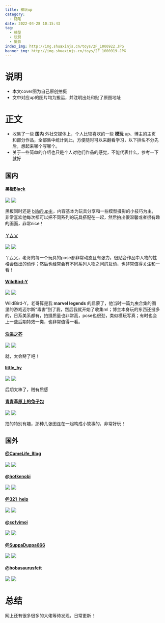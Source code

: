 ```yaml
---
title: 模玩up
category:
  - 随笔
date: 2022-04-28 10:15:43
tag:
  - 模型
  - 玩具
  - 摄影
index_img: http://img.shuaxinjs.cn/toys/2F_1000922.JPG
banner_img: http://img.shuaxinjs.cn/toys/2F_1000919.JPG
---
```


# 说明
- 本文cover图为自己原创拍摄
- 文中对应up的图片均为搬运，并注明出处和贴了原图地址

# 正文

- 收集了一些 **国内** 外社交媒体上，个人比较喜欢的一些 **模玩** up、博主的主页和部分作品，全部集中统计到此，方便随时可以来翻看学习，以下排名不分先后，想起来哪个写哪个。
- 关于一些简单的介绍也只是个人对他们作品的感觉，不能代表什么，参考一下就好

## 国内

#### [黑板Black](https://weibo.com/u/1908957877?from=myfollow_group&is_all=1)

![](http://img.shuaxinjs.cn/1651118821255.png)
![](http://img.shuaxinjs.cn/1651118836381.png)

黑板同时还是 [b站的up主](https://space.bilibili.com/17965883?spm_id_from=333.337.0.0)，内容基本为玩具分享和一些模型摄影的小技巧为主，非常喜欢他每次都可以把不同系列的玩具搭配在一起，然后拍出很温馨或者很有趣的画面，非常nice！

#### [丫厶乂](https://weibo.com/u/1749047092?from=myfollow_group)

![](http://img.shuaxinjs.cn/1651118852185.png)
![](http://img.shuaxinjs.cn/1651118865880.png)

丫厶乂，老哥的每一个玩具的pose都非常动态且有张力，很贴合作品中人物的性格会做出的动作；然后也经常会有不同系列人物之间的互动，也非常值得关注和一看！

#### [WildBird-Y](https://weibo.com/u/3550953684?profile_ftype=1&is_ori=1#_rnd1651113514014)

![](http://img.shuaxinjs.cn/1651118881737.png)
![](http://img.shuaxinjs.cn/1651118892501.png)

WildBird-Y，老哥算是我 **marvel legends** 的启蒙了，他当时一篇九虫合集的图里的游戏迈尔斯“毒害”到了我，然后我就开始了收集ml；博主本身玩的东西还挺多的，日系美系都有，拍摄质量也非常高，pose也很劲，类似模玩写真；有时也会上一些后期特效一类，也非常值得一看。

#### [泊进之芥](https://weibo.com/u/5598477753?profile_ftype=1&is_ori=1#_rnd1651113912807)

![](http://img.shuaxinjs.cn/1651118901924.png)
![](http://img.shuaxinjs.cn/1651118909376.png)

就，太会掰了吧！

#### [little_hy](https://weibo.com/littlehy?profile_ftype=1&is_ori=1#_rnd1651115288724)

![](http://img.shuaxinjs.cn/1651118917127.png)
![](http://img.shuaxinjs.cn/1651118925038.png)

后期太棒了，贼有质感

#### [青青草原上的兔子包](https://weibo.com/u/5412140510?profile_ftype=1&is_ori=1#_0)

![](http://img.shuaxinjs.cn/1651118941162.png)
![](http://img.shuaxinjs.cn/1651118950188.png)

拍的特别有趣，那种几张图连在一起构成小故事的，非常好玩！


## 国外

#### [@CameLife_Blog](https://twitter.com/CameLife_Blog/media)

![](http://img.shuaxinjs.cn/1651119035042.png)
![](http://img.shuaxinjs.cn/1651119045067.png)

#### [@hotkenobi](https://twitter.com/hotkenobi/media)

![](http://img.shuaxinjs.cn/1651119056057.png)
![](http://img.shuaxinjs.cn/1651119069286.png)

#### [@321_help](https://twitter.com/321_help)

![](http://img.shuaxinjs.cn/1651119082382.png)
![](http://img.shuaxinjs.cn/1651119091523.png)

#### [@sofvimoi](https://twitter.com/sofvimoi/media)

![](http://img.shuaxinjs.cn/1651119101320.png)
![](http://img.shuaxinjs.cn/1651119110344.png)

#### [@SuppaDuppa666](https://twitter.com/SuppaDuppa666/media)

![](http://img.shuaxinjs.cn/1651119119014.png)
![](http://img.shuaxinjs.cn/1651119132536.png)

#### [@bobasaurusfett](https://twitter.com/bobasaurusfett/media)

![](http://img.shuaxinjs.cn/1651119146462.png)
![](http://img.shuaxinjs.cn/1651119157065.png)

# 总结

网上还有很多很多的大佬等待发现，日常更新！




